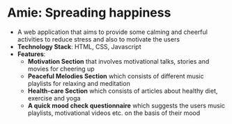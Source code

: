 # Amie: Spreading happiness
- A web application that aims to provide some calming and cheerful activities to reduce stress and also to motivate the users
- **Technology Stack**: HTML, CSS, Javascript
- **Features**:
    - **Motivation Section** that involves motivational talks, stories and movies for cheering up
    - **Peaceful Melodies Section** which consists of different music playlists for relaxing and meditation
    - **Health-care Section** which consists of articles about healthy diet, exercise and yoga
    - **A quick mood check questionnaire** which suggests the users music playlists, motivational videos etc. on the basis of their mood
